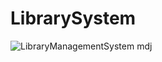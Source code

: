 # LibrarySystem

![LibraryManagementSystem mdj](https://github.com/user-attachments/assets/02fa4fe6-bd30-4235-8b66-439dc43ea377)
